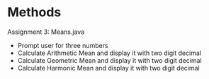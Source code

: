 # Methods
Assignment 3: Means.java
 * Prompt user for three numbers
 * Calculate Arithmetic Mean and display it with two digit decimal
 * Calculate Geometric Mean and display it with two digit decimal
 * Calculate Harmonic Mean and display it with two digit decimal